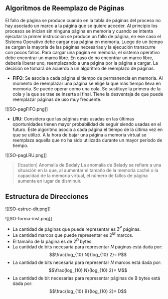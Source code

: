 ## Algoritmos de Reemplazo de Páginas


El fallo de página se produce cuando en la tabla de páginas del proceso no hay asociado un marco a la página que se quiere acceder. Al principio los procesos se inician sin ninguna página en memoria y cuando se intenta ejecutar la primer instrucción se produce un fallo de página, en ese caso el Sistema Operativo debe cargar esa página en memoria. Luego de un tiempo se cargan la mayoría de las páginas necesarias y la ejecución transcurre con pocos fallos.
Para cargar una página en memoria, el sistema operativo debe encontrar un marco libre. En caso de no encontrar un marco libre, debería liberar uno, reemplazando a una página por la página a cargar. La decisión se tomará de acuerdo a un algoritmo de reemplazo de páginas.

- **FIFO**: Se asocia a cada página el tiempo de permanencia en memoria. Al momento de reemplazar una página se elige la que más tiempo lleva en memoria. Se puede operar como una cola. Se sustituye la primera de la cola y la que se trae se inserta al final. Tiene la desventaja de que puede reemplazar páginas de uso muy frecuente.

![[SO-pagFIFO.png]]

- **LRU**: Considera que las páginas más usadas en las últimas oportunidades tienen mayor probabilidad de seguir siendo usadas en el futuro. Este algoritmo asocia a cada página el tiempo de la última vez en que se utilizó. A la hora de bajar una página a memoria virtual se reemplaza aquella que no ha sido utilizada durante un mayor período de tiempo.

![[SO-pagLRU.png]]

>[!caution] Anomalía de Bedaly
>La anomalía de Belady se refiere a una situación en la que, al aumentar el tamaño de la memoria caché o la capacidad de la memoria virtual, el número de fallos de página aumenta en lugar de disminuir.

## Estructura de Direcciones

![[SO-estruc-dir.png]]

![[SO-forma-inst.png]]

- La cantidad de páginas que puede representar es $2^P$ páginas.
- La cantidad marcos que puede representar es $2^M$ marcos.
- El tamaño de la página es de $2^D$ bytes.
- La cantidad de bits necesaria para representar $N$ páginas está dada por:
$$\frac{log_{10} N}{log_{10} 2}= P$$
- La cantidad de bits necesaria para representar $N$ marcos está dada por:
$$\frac{log_{10} N}{log_{10} 2}= M$$
- La cantidad de bit necesarias para representar páginas de B bytes está dada por:
$$\frac{log_{10} B}{log_{10} 2}= D$$

